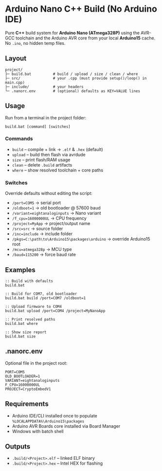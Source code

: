 # Arduino Nano C++ Build (No Arduino IDE)

Pure **C++** build system for **Arduino Nano (ATmega328P)** using the AVR-GCC toolchain and the Arduino AVR core from your local **Arduino15** cache. No `.ino`, no hidden temp files.

## Layout
```
project/
├─ build.bat          # build / upload / size / clean / where
├─ src/               # your .cpp (must provide setup()/loop() in main.cpp)
├─ include/           # your headers
└─ .nanorc.env        # (optional) defaults as KEY=VALUE lines
```

## Usage
Run from a terminal in the project folder:

```
build.bat [command] [switches]
```

### Commands
- `build`  – compile + link → `.elf` & `.hex` (default)
- `upload` – build then flash via avrdude
- `size`   – print flash/RAM usage
- `clean`  – delete `.build` artifacts
- `where`  – show resolved toolchain + core paths

### Switches
Override defaults without editing the script:
- `/port=COM5` → serial port
- `/oldboot=1` → old bootloader @ 57600 baud
- `/variant=eightanaloginputs` → Nano variant
- `/f_cpu=16000000UL` → CPU frequency
- `/project=MyApp` → project/output name
- `/src=src` → source folder
- `/inc=include` → include folder
- `/pkgs=C:\path\to\Arduino15\packages\arduino` → override Arduino15 root
- `/mcu=atmega328p` → MCU type
- `/baud=115200` → force baud rate

## Examples
```
:: Build with defaults
build.bat

:: Build for COM7, old bootloader
build.bat build /port=COM7 /oldboot=1

:: Upload firmware to COM4
build.bat upload /port=COM4 /project=MyNanoApp

:: Print resolved paths
build.bat where

:: Show size report
build.bat size
```

## .nanorc.env
Optional file in the project root:
```
PORT=COM5
OLD_BOOTLOADER=1
VARIANT=eightanaloginputs
F_CPU=16000000UL
PROJECT=CryptoEmbedV1
```

## Requirements
- Arduino IDE/CLI installed once to populate `%LOCALAPPDATA%\Arduino15\packages`
- Arduino AVR Boards core installed via Board Manager
- Windows with batch shell

## Outputs
- `.build/<Project>.elf` – linked ELF binary
- `.build/<Project>.hex` – Intel HEX for flashing
